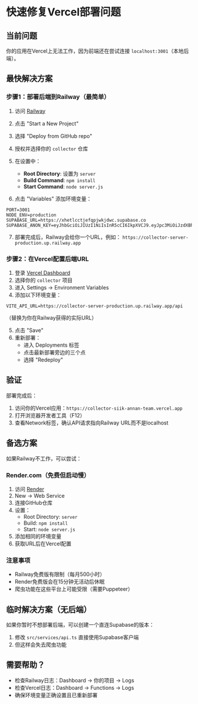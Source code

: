 # 快速修复Vercel部署问题

## 当前问题
你的应用在Vercel上无法工作，因为前端还在尝试连接 `localhost:3001`（本地后端）。

## 最快解决方案

### 步骤1：部署后端到Railway（最简单）

1. 访问 [Railway](https://railway.app)
2. 点击 "Start a New Project"
3. 选择 "Deploy from GitHub repo"
4. 授权并选择你的 `collector` 仓库
5. 在设置中：
   - **Root Directory**: 设置为 `server`
   - **Build Command**: `npm install`
   - **Start Command**: `node server.js`

6. 点击 "Variables" 添加环境变量：
```
PORT=3001
NODE_ENV=production
SUPABASE_URL=https://xhetlcctjefqpjwkjdwc.supabase.co
SUPABASE_ANON_KEY=eyJhbGciOiJIUzI1NiIsInR5cCI6IkpXVCJ9.eyJpc3MiOiJzdXBhYmFzZSIsInJlZiI6InhoZXRsY2N0amVmcXBqd2tqZHdjIiwicm9sZSI6ImFub24iLCJpYXQiOjE3NDc5NTc3ODAsImV4cCI6MjA2MzUzMzc4MH0.21VBG2WbU6piVcHPAuzOoEmyDTS54dKw5fY3tM08b88
```

7. 部署完成后，Railway会给你一个URL，例如：
   `https://collector-server-production.up.railway.app`

### 步骤2：在Vercel配置后端URL

1. 登录 [Vercel Dashboard](https://vercel.com/dashboard)
2. 选择你的 `collector` 项目
3. 进入 Settings → Environment Variables
4. 添加以下环境变量：

```
VITE_API_URL=https://collector-server-production.up.railway.app/api
```
（替换为你在Railway获得的实际URL）

5. 点击 "Save"
6. 重新部署：
   - 进入 Deployments 标签
   - 点击最新部署旁边的三个点
   - 选择 "Redeploy"

## 验证

部署完成后：
1. 访问你的Vercel应用：`https://collector-siik-annan-team.vercel.app`
2. 打开浏览器开发者工具（F12）
3. 查看Network标签，确认API请求指向Railway URL而不是localhost

## 备选方案

如果Railway不工作，可以尝试：

### Render.com（免费但启动慢）
1. 访问 [Render](https://render.com)
2. New → Web Service
3. 连接GitHub仓库
4. 设置：
   - Root Directory: `server`
   - Build: `npm install`
   - Start: `node server.js`
5. 添加相同的环境变量
6. 获取URL后在Vercel配置

### 注意事项
- Railway免费版有限制（每月500小时）
- Render免费版会在15分钟无活动后休眠
- 爬虫功能在这些平台上可能受限（需要Puppeteer）

## 临时解决方案（无后端）

如果你暂时不想部署后端，可以创建一个直连Supabase的版本：
1. 修改 `src/services/api.ts` 直接使用Supabase客户端
2. 但这样会失去爬虫功能

## 需要帮助？
- 检查Railway日志：Dashboard → 你的项目 → Logs
- 检查Vercel日志：Dashboard → Functions → Logs
- 确保环境变量正确设置且已重新部署